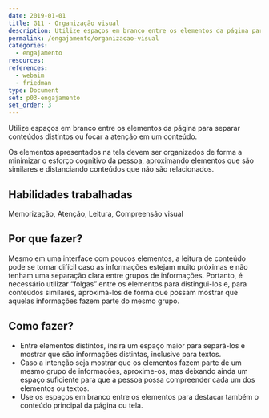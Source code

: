 ```yaml
---
date: 2019-01-01
title: G11 - Organização visual
description: Utilize espaços em branco entre os elementos da página para separar conteúdos distintos ou focar a atenção em um conteúdo.
permalink: /engajamento/organizacao-visual
categories:
  - engajamento
resources:
references:
  - webaim
  - friedman
type: Document
set: p03-engajamento
set_order: 3
---
```


Utilize espaços em branco entre os elementos da página para separar conteúdos distintos ou focar a atenção em um conteúdo.

Os elementos apresentados na tela devem ser organizados de forma a minimizar o esforço cognitivo da pessoa, aproximando elementos que são similares e distanciando conteúdos que não são relacionados.

## Habilidades trabalhadas

Memorização, Atenção, Leitura, Compreensão visual

## Por que fazer?

Mesmo em uma interface com poucos elementos, a leitura de conteúdo pode se tornar difícil caso as informações estejam muito próximas e não tenham uma separação clara entre grupos de informações. Portanto, é necessário utilizar “folgas” entre os elementos para distingui-los e, para conteúdos similares, aproximá-los de forma que possam mostrar que aquelas informações fazem parte do mesmo grupo.

## Como fazer?

- Entre elementos distintos, insira um espaço maior para separá-los e mostrar que são informações distintas, inclusive para textos.
- Caso a intenção seja mostrar que os elementos fazem parte de um mesmo grupo de informações, aproxime-os, mas deixando ainda um espaço suficiente para que a pessoa possa compreender cada um dos elementos ou textos.
- Use os espaços em branco entre os elementos para destacar também o conteúdo principal da página ou tela.